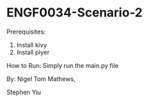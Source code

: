 # ENGF0034-Scenario-2

Prerequisites:
1) Install kivy
2) Install plyer

How to Run:
Simply run the main.py file

By:
Nigel Tom Mathews,

Stephen Yiu

